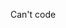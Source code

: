 Can't code

<!---
whatisthisanime/whatisthisanime is a ✨ special ✨ repository because its `README.md` (this file) appears on your GitHub profile.
You can click the Preview link to take a look at your changes.
--->
